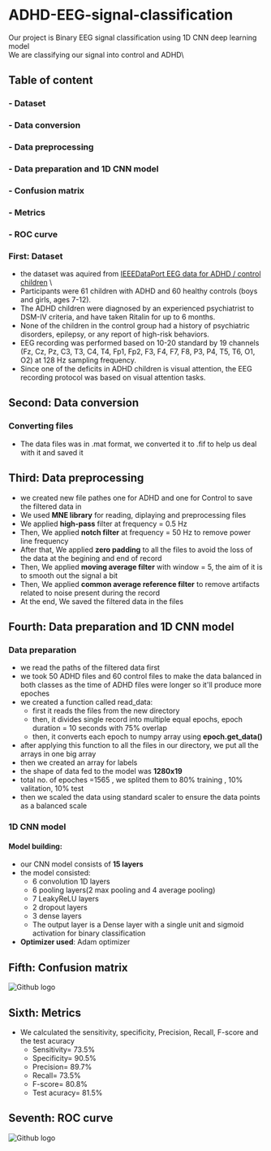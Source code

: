 # ADHD-EEG-signal-classification
Our project is Binary EEG signal classification using 1D CNN deep learning model\
We are classifying our signal into control and ADHD\

## Table of content
### - Dataset
### - Data conversion
### - Data preprocessing
### - Data preparation and 1D CNN model
### - Confusion matrix
### - Metrics
### - ROC curve

### First: Dataset
- the dataset was aquired from [IEEEDataPort EEG data for ADHD / control children](https://ieee-dataport.org/open-access/eeg-data-adhd-control-children) \
- Participants were 61 children with ADHD and 60 healthy controls (boys and girls, ages 7-12).
- The ADHD children were diagnosed by an experienced psychiatrist to DSM-IV criteria, and have taken Ritalin for up to 6 months.
- None of the children in the control group had a history of psychiatric disorders, epilepsy, or any report of high-risk behaviors.
- EEG recording was performed based on 10-20 standard by 19 channels (Fz, Cz, Pz, C3, T3, C4, T4, Fp1, Fp2, F3, F4, F7, F8, P3, P4, T5, T6, O1, O2) at 128 Hz sampling frequency.
- Since one of the deficits in ADHD children is visual attention, the EEG recording protocol was based on visual attention tasks.

## Second: Data conversion
### Converting files
- The data files was in .mat format, we converted it to .fif to help us deal with it and saved it

## Third: Data preprocessing
- we created new file pathes one for ADHD and one for Control to save the filtered data in
- We used **MNE library** for reading, diplaying and preprocessing files
- We applied **high-pass** filter at frequency = 0.5 Hz
- Then, We applied **notch filter** at frequency = 50 Hz to remove power line frequency
- After that, We applied **zero padding** to all the files to avoid the loss of the data at the begining and end of record
- Then, We applied **moving average filter** with window = 5, the aim of it is to smooth out the signal a bit
- Then, We applied **common average reference filter** to remove artifacts related to noise present during the record
- At the end, We saved the filtered data in the files

## Fourth: Data preparation and 1D CNN model
### Data preparation
- we read the paths of the filtered data first
- we took 50 ADHD files and 60 control files to make the data balanced in both classes as the time of ADHD files were longer so it'll produce more epoches
- we created a function called read_data:
   - first it reads the files from the new directory
   - then, it divides single record into multiple equal epochs, epoch duration = 10 seconds with 75% overlap
   - then, it converts each epoch to numpy array using **epoch.get_data()**
- after applying this function to all the files in our directory, we put all the arrays in one big array
- then we created an array for labels
- the shape of data fed to the model was **1280x19**
- total no. of epoches =1565 , we splited them to 80% training , 10% valitation, 10% test
- then we scaled the data using standard scaler to ensure the data points as a balanced scale
### 1D CNN model
#### Model building:
- our CNN model consists of **15 layers**
- the model consisted:
   - 6 convolution 1D layers
   - 6 pooling layers(2 max pooling and 4 average pooling)
   - 7 LeakyReLU layers
   - 2 dropout layers
   - 3 dense layers
   - The output layer is a Dense layer with a single unit and sigmoid activation for binary classification
- **Optimizer used**: Adam optimizer

## Fifth: Confusion matrix
![Github logo](https://github.com/aliaalaaa/ADHD-EEG-signal-classification/blob/3fb31ecf62a2ed5305268f54c442aad0563942bf/CM.jpg)
## Sixth: Metrics
- We calculated the sensitivity, specificity, Precision, Recall, F-score and the test acuracy
   - Sensitivity= 73.5%
   - Specificity= 90.5%
   - Precision= 89.7%
   - Recall= 73.5%
   - F-score= 80.8%
   - Test acuracy= 81.5%

## Seventh: ROC curve
![Github logo](https://github.com/aliaalaaa/ADHD-EEG-signal-classification/blob/01ee6d96f77054a1e0cc2dd96144e4d755c6d983/ROC%20curve.jpg)

